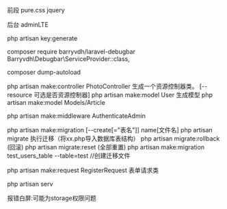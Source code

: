 前段
pure.css jquery

后台
adminLTE




php artisan key:generate  

composer require barryvdh/laravel-debugbar
Barryvdh\Debugbar\ServiceProvider::class,


composer dump-autoload

php artisan make:controller PhotoController	 生成一个资源控制器类。  [--resource 可选是否资源控制器]
php artisan make:model User  生成模型
php artisan make:model Models/Article

php artisan make:middleware AuthenticateAdmin

php artisan make:migration [--create[="表名"]]  name[文件名]
php artisan migrate  执行迁移（将xx.php导入数据库表结构）
php artisan migrate:rollback (回滚)
php artisan migrate:reset (全部重置)
php artisan make:migration test_users_table --table=test    //创建迁移文件


php artisan make:request RegisterRequest  表单请求类

php artisan serv


报错白屏:可能为storage权限问题
